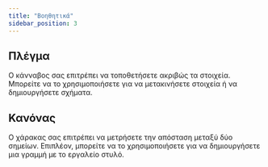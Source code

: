```yaml
---
title: "Βοηθητικά"
sidebar_position: 3
---
```


## Πλέγμα

Ο κάνναβος σας επιτρέπει να τοποθετήσετε ακριβώς τα στοιχεία. Μπορείτε να το χρησιμοποιήσετε για να μετακινήσετε στοιχεία ή να δημιουργήσετε σχήματα.

## Κανόνας

Ο χάρακας σας επιτρέπει να μετρήσετε την απόσταση μεταξύ δύο σημείων. Επιπλέον, μπορείτε να το χρησιμοποιήσετε για να δημιουργήσετε μια γραμμή με το εργαλείο στυλό.
